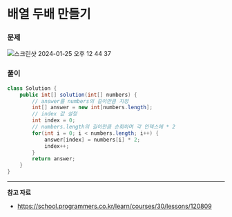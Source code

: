 # 배열 두배 만들기

### 문제

![스크린샷 2024-01-25 오후 12 44 37](https://github.com/Heo-y-y/development-blog/assets/112863029/824d83a5-4bfe-482d-88e0-5607124641de)

### 풀이

```java
class Solution {
    public int[] solution(int[] numbers) {
        // answer를 numbers의 길이만큼 지정
        int[] answer = new int[numbers.length];
        // index 값 설정
        int index = 0;
        // numbers.length의 길이만큼 순회하며 각 인덱스에 * 2
        for(int i = 0; i < numbers.length; i++) {
            answer[index] = numbers[i] * 2;
            index++;
        }
        return answer;
    }
}
```

---

**참고 자료**

- <https://school.programmers.co.kr/learn/courses/30/lessons/120809>
